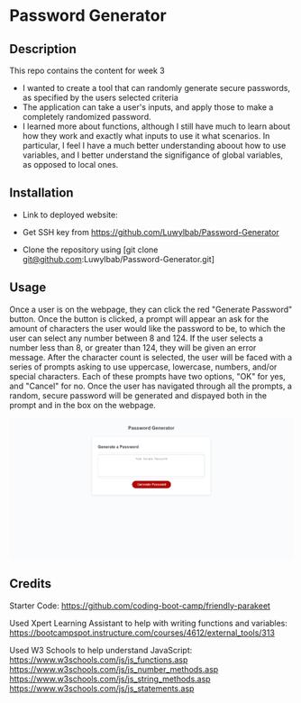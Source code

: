# Password Generator

## Description

This repo contains the content for week 3

- I wanted to create a tool that can randomly generate secure passwords, as specified by the users selected criteria
- The application can take a user's inputs, and apply those to make a completely randomized password.
- I learned more about functions, although I still have much to learn about how they work and exactly what inputs to use it what scenarios. In particular, I feel I have a much better understanding aboout how to use variables, and I better understand the signifigance of global variables, as opposed to local ones.

## Installation

- Link to deployed website: 

- Get SSH key from https://github.com/Luwylbab/Password-Generator

- Clone the repository using [git clone git@github.com:Luwylbab/Password-Generator.git]


## Usage

Once a user is on the webpage, they can click the red "Generate Password" button. Once the button is clicked, a prompt will appear an ask for the amount of characters the user would like the password to be, to which the user can select any number between 8 and 124. If the user selects a number less than 8, or greater than 124, they will be given an error message. After the character count is selected, the user will be faced with a series of prompts asking to use uppercase, lowercase, numbers, and/or special characters. Each of these prompts have two options, "OK" for yes, and "Cancel" for no. Once the user has navigated through all the prompts, a random, secure password will be generated and dispayed both in the prompt and in the box on the webpage.

 ![screenshot of the webpage](./assets/images/PasswordGen.png)

## Credits

Starter Code: 
https://github.com/coding-boot-camp/friendly-parakeet

Used Xpert Learning Assistant to help with writing functions and variables: 
https://bootcampspot.instructure.com/courses/4612/external_tools/313

Used W3 Schools to help understand JavaScript: 
https://www.w3schools.com/js/js_functions.asp
https://www.w3schools.com/js/js_number_methods.asp 
https://www.w3schools.com/js/js_string_methods.asp 
https://www.w3schools.com/js/js_statements.asp 


